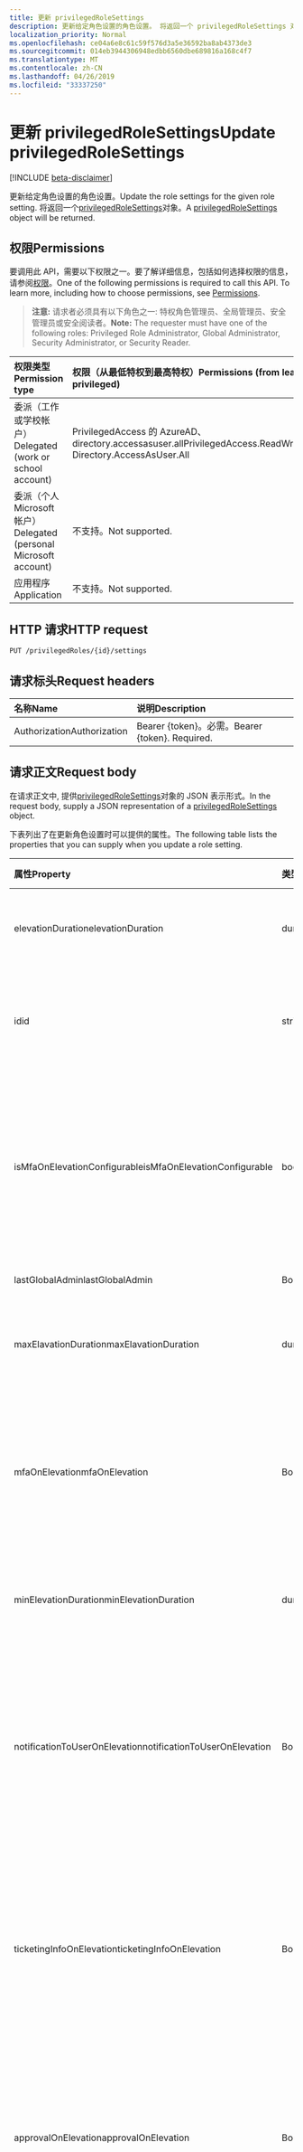 ```yaml
---
title: 更新 privilegedRoleSettings
description: 更新给定角色设置的角色设置。 将返回一个 privilegedRoleSettings 对象。
localization_priority: Normal
ms.openlocfilehash: ce04a6e8c61c59f576d3a5e36592ba8ab4373de3
ms.sourcegitcommit: 014eb3944306948edbb6560dbe689816a168c4f7
ms.translationtype: MT
ms.contentlocale: zh-CN
ms.lasthandoff: 04/26/2019
ms.locfileid: "33337250"
---
```

# <a name="update-privilegedrolesettings"></a><span data-ttu-id="9510f-104">更新 privilegedRoleSettings</span><span class="sxs-lookup"><span data-stu-id="9510f-104">Update privilegedRoleSettings</span></span>

[!INCLUDE [beta-disclaimer](../../includes/beta-disclaimer.md)]

<span data-ttu-id="9510f-105">更新给定角色设置的角色设置。</span><span class="sxs-lookup"><span data-stu-id="9510f-105">Update the role settings for the given role setting.</span></span> <span data-ttu-id="9510f-106">将返回一个[privilegedRoleSettings](../resources/privilegedrolesettings.md)对象。</span><span class="sxs-lookup"><span data-stu-id="9510f-106">A [privilegedRoleSettings](../resources/privilegedrolesettings.md) object will be returned.</span></span>
## <a name="permissions"></a><span data-ttu-id="9510f-107">权限</span><span class="sxs-lookup"><span data-stu-id="9510f-107">Permissions</span></span>

<span data-ttu-id="9510f-p103">要调用此 API，需要以下权限之一。要了解详细信息，包括如何选择权限的信息，请参阅[权限](/graph/permissions-reference)。</span><span class="sxs-lookup"><span data-stu-id="9510f-p103">One of the following permissions is required to call this API. To learn more, including how to choose permissions, see [Permissions](/graph/permissions-reference).</span></span>

><span data-ttu-id="9510f-110">**注意:** 请求者必须具有以下角色之一: 特权角色管理员、全局管理员、安全管理员或安全阅读者。</span><span class="sxs-lookup"><span data-stu-id="9510f-110">**Note:** The requester must have one of the following roles: Privileged Role Administrator, Global Administrator, Security Administrator, or Security Reader.</span></span> 

|<span data-ttu-id="9510f-111">权限类型</span><span class="sxs-lookup"><span data-stu-id="9510f-111">Permission type</span></span>      | <span data-ttu-id="9510f-112">权限（从最低特权到最高特权）</span><span class="sxs-lookup"><span data-stu-id="9510f-112">Permissions (from least to most privileged)</span></span>              |
|:--------------------|:---------------------------------------------------------|
|<span data-ttu-id="9510f-113">委派（工作或学校帐户）</span><span class="sxs-lookup"><span data-stu-id="9510f-113">Delegated (work or school account)</span></span> | <span data-ttu-id="9510f-114">PrivilegedAccess 的 AzureAD、directory.accessasuser.all</span><span class="sxs-lookup"><span data-stu-id="9510f-114">PrivilegedAccess.ReadWrite.AzureAD, Directory.AccessAsUser.All</span></span>    |
|<span data-ttu-id="9510f-115">委派（个人 Microsoft 帐户）</span><span class="sxs-lookup"><span data-stu-id="9510f-115">Delegated (personal Microsoft account)</span></span> | <span data-ttu-id="9510f-116">不支持。</span><span class="sxs-lookup"><span data-stu-id="9510f-116">Not supported.</span></span>    |
|<span data-ttu-id="9510f-117">应用程序</span><span class="sxs-lookup"><span data-stu-id="9510f-117">Application</span></span> | <span data-ttu-id="9510f-118">不支持。</span><span class="sxs-lookup"><span data-stu-id="9510f-118">Not supported.</span></span> |

## <a name="http-request"></a><span data-ttu-id="9510f-119">HTTP 请求</span><span class="sxs-lookup"><span data-stu-id="9510f-119">HTTP request</span></span>
<!-- { "blockType": "ignored" } -->
```http
PUT /privilegedRoles/{id}/settings
```

## <a name="request-headers"></a><span data-ttu-id="9510f-120">请求标头</span><span class="sxs-lookup"><span data-stu-id="9510f-120">Request headers</span></span>
| <span data-ttu-id="9510f-121">名称</span><span class="sxs-lookup"><span data-stu-id="9510f-121">Name</span></span>      |<span data-ttu-id="9510f-122">说明</span><span class="sxs-lookup"><span data-stu-id="9510f-122">Description</span></span>|
|:----------|:----------|
| <span data-ttu-id="9510f-123">Authorization</span><span class="sxs-lookup"><span data-stu-id="9510f-123">Authorization</span></span>  | <span data-ttu-id="9510f-p104">Bearer {token}。必需。</span><span class="sxs-lookup"><span data-stu-id="9510f-p104">Bearer {token}. Required.</span></span> |

## <a name="request-body"></a><span data-ttu-id="9510f-126">请求正文</span><span class="sxs-lookup"><span data-stu-id="9510f-126">Request body</span></span>
<span data-ttu-id="9510f-127">在请求正文中, 提供[privilegedRoleSettings](../resources/privilegedrolesettings.md)对象的 JSON 表示形式。</span><span class="sxs-lookup"><span data-stu-id="9510f-127">In the request body, supply a JSON representation of a [privilegedRoleSettings](../resources/privilegedrolesettings.md) object.</span></span>

<span data-ttu-id="9510f-128">下表列出了在更新角色设置时可以提供的属性。</span><span class="sxs-lookup"><span data-stu-id="9510f-128">The following table lists the properties that you can supply when you update a role setting.</span></span>

|<span data-ttu-id="9510f-129">属性</span><span class="sxs-lookup"><span data-stu-id="9510f-129">Property</span></span>|<span data-ttu-id="9510f-130">类型</span><span class="sxs-lookup"><span data-stu-id="9510f-130">Type</span></span>|<span data-ttu-id="9510f-131">说明</span><span class="sxs-lookup"><span data-stu-id="9510f-131">Description</span></span>|
|:---------------|:--------|:----------|
|<span data-ttu-id="9510f-132">elevationDuration</span><span class="sxs-lookup"><span data-stu-id="9510f-132">elevationDuration</span></span>|<span data-ttu-id="9510f-133">duration</span><span class="sxs-lookup"><span data-stu-id="9510f-133">duration</span></span>|<span data-ttu-id="9510f-134">激活角色的持续时间。</span><span class="sxs-lookup"><span data-stu-id="9510f-134">The duration when the role is activated.</span></span> <span data-ttu-id="9510f-135">必需。</span><span class="sxs-lookup"><span data-stu-id="9510f-135">Required.</span></span>|
|<span data-ttu-id="9510f-136">id</span><span class="sxs-lookup"><span data-stu-id="9510f-136">id</span></span>|<span data-ttu-id="9510f-137">string</span><span class="sxs-lookup"><span data-stu-id="9510f-137">string</span></span>|<span data-ttu-id="9510f-138">角色设置的唯一标识符。</span><span class="sxs-lookup"><span data-stu-id="9510f-138">The unique identifier for the role settings.</span></span> <span data-ttu-id="9510f-139">只读。</span><span class="sxs-lookup"><span data-stu-id="9510f-139">Read-only.</span></span> <span data-ttu-id="9510f-140">必需。</span><span class="sxs-lookup"><span data-stu-id="9510f-140">Required.</span></span>|
|<span data-ttu-id="9510f-141">isMfaOnElevationConfigurable</span><span class="sxs-lookup"><span data-stu-id="9510f-141">isMfaOnElevationConfigurable</span></span>|<span data-ttu-id="9510f-142">boolean</span><span class="sxs-lookup"><span data-stu-id="9510f-142">boolean</span></span>|<span data-ttu-id="9510f-143">如果 mfaOnElevation 是可配置的,**则为 true** 。</span><span class="sxs-lookup"><span data-stu-id="9510f-143">**true** if mfaOnElevation is configurable.</span></span> <span data-ttu-id="9510f-144">**假**如果 mfaOnElevation 不可配置。</span><span class="sxs-lookup"><span data-stu-id="9510f-144">**false** if mfaOnElevation is not configurable.</span></span> <span data-ttu-id="9510f-145">必需。</span><span class="sxs-lookup"><span data-stu-id="9510f-145">Required.</span></span>|
|<span data-ttu-id="9510f-146">lastGlobalAdmin</span><span class="sxs-lookup"><span data-stu-id="9510f-146">lastGlobalAdmin</span></span>|<span data-ttu-id="9510f-147">Boolean</span><span class="sxs-lookup"><span data-stu-id="9510f-147">Boolean</span></span>|<span data-ttu-id="9510f-148">仅供内部使用。</span><span class="sxs-lookup"><span data-stu-id="9510f-148">For internal use only.</span></span>|
|<span data-ttu-id="9510f-149">maxElavationDuration</span><span class="sxs-lookup"><span data-stu-id="9510f-149">maxElavationDuration</span></span>|<span data-ttu-id="9510f-150">duration</span><span class="sxs-lookup"><span data-stu-id="9510f-150">duration</span></span>|<span data-ttu-id="9510f-151">已激活角色的最长持续时间。</span><span class="sxs-lookup"><span data-stu-id="9510f-151">Maximum duration for the activated role.</span></span> <span data-ttu-id="9510f-152">必需。</span><span class="sxs-lookup"><span data-stu-id="9510f-152">Required.</span></span>|
|<span data-ttu-id="9510f-153">mfaOnElevation</span><span class="sxs-lookup"><span data-stu-id="9510f-153">mfaOnElevation</span></span>|<span data-ttu-id="9510f-154">Boolean</span><span class="sxs-lookup"><span data-stu-id="9510f-154">Boolean</span></span>|<span data-ttu-id="9510f-155">如果需要 MFA 以激活角色,**则为 true** 。</span><span class="sxs-lookup"><span data-stu-id="9510f-155">**true** if MFA is required to activate the role.</span></span> <span data-ttu-id="9510f-156">**假**如果无需进行 MFA 即可激活角色。</span><span class="sxs-lookup"><span data-stu-id="9510f-156">**false** if MFA is not required to activate the role.</span></span> <span data-ttu-id="9510f-157">必需。</span><span class="sxs-lookup"><span data-stu-id="9510f-157">Required.</span></span>|
|<span data-ttu-id="9510f-158">minElevationDuration</span><span class="sxs-lookup"><span data-stu-id="9510f-158">minElevationDuration</span></span>|<span data-ttu-id="9510f-159">duration</span><span class="sxs-lookup"><span data-stu-id="9510f-159">duration</span></span>|<span data-ttu-id="9510f-160">已激活角色的最小持续时间。</span><span class="sxs-lookup"><span data-stu-id="9510f-160">Minimum duration for the activated role.</span></span> <span data-ttu-id="9510f-161">必需。</span><span class="sxs-lookup"><span data-stu-id="9510f-161">Required.</span></span>|
|<span data-ttu-id="9510f-162">notificationToUserOnElevation</span><span class="sxs-lookup"><span data-stu-id="9510f-162">notificationToUserOnElevation</span></span>|<span data-ttu-id="9510f-163">Boolean</span><span class="sxs-lookup"><span data-stu-id="9510f-163">Boolean</span></span>|<span data-ttu-id="9510f-164">如果激活角色时向最终用户发送通知,**则为 true** 。</span><span class="sxs-lookup"><span data-stu-id="9510f-164">**true** if send notification to the end user when the role is activated.</span></span> <span data-ttu-id="9510f-165">**假**如果在角色激活时不发送通知。</span><span class="sxs-lookup"><span data-stu-id="9510f-165">**false** if do not send notification when the role is activated.</span></span> <span data-ttu-id="9510f-166">必需。</span><span class="sxs-lookup"><span data-stu-id="9510f-166">Required.</span></span>|
|<span data-ttu-id="9510f-167">ticketingInfoOnElevation</span><span class="sxs-lookup"><span data-stu-id="9510f-167">ticketingInfoOnElevation</span></span>|<span data-ttu-id="9510f-168">Boolean</span><span class="sxs-lookup"><span data-stu-id="9510f-168">Boolean</span></span>|<span data-ttu-id="9510f-169">如果激活角色时需要票证信息,**则为 true** 。</span><span class="sxs-lookup"><span data-stu-id="9510f-169">**true** if the ticketing information is required when activate the role.</span></span> <span data-ttu-id="9510f-170">**假**如果激活角色时不需要票证信息。</span><span class="sxs-lookup"><span data-stu-id="9510f-170">**false** if the ticketing information is not required when activate the role.</span></span> <span data-ttu-id="9510f-171">必需。</span><span class="sxs-lookup"><span data-stu-id="9510f-171">Required.</span></span>|
|<span data-ttu-id="9510f-172">approvalOnElevation</span><span class="sxs-lookup"><span data-stu-id="9510f-172">approvalOnElevation</span></span>|<span data-ttu-id="9510f-173">Boolean</span><span class="sxs-lookup"><span data-stu-id="9510f-173">Boolean</span></span>|<span data-ttu-id="9510f-174">如果激活角色时需要进行审批,**则为 true** 。</span><span class="sxs-lookup"><span data-stu-id="9510f-174">**true** if the approval is required when activate the role.</span></span> <span data-ttu-id="9510f-175">**假**如果激活该角色时不需要审批。</span><span class="sxs-lookup"><span data-stu-id="9510f-175">**false** if the approval is not required when activate the role.</span></span> <span data-ttu-id="9510f-176">必需。</span><span class="sxs-lookup"><span data-stu-id="9510f-176">Required.</span></span>|
|<span data-ttu-id="9510f-177">approverIds</span><span class="sxs-lookup"><span data-stu-id="9510f-177">approverIds</span></span>|<span data-ttu-id="9510f-178">字符串集合</span><span class="sxs-lookup"><span data-stu-id="9510f-178">string collection</span></span>|<span data-ttu-id="9510f-179">审批 id 的列表 (如果激活需要审批)。</span><span class="sxs-lookup"><span data-stu-id="9510f-179">List of Approval IDs, if approval is required for activation.</span></span>|

## <a name="response"></a><span data-ttu-id="9510f-180">响应</span><span class="sxs-lookup"><span data-stu-id="9510f-180">Response</span></span>

<span data-ttu-id="9510f-181">如果成功，此方法返回 `204 No Content` 响应代码。</span><span class="sxs-lookup"><span data-stu-id="9510f-181">If successful, this method returns a `204 No Content` response code.</span></span>

<span data-ttu-id="9510f-182">请注意, 需要将租户注册到 PIM。</span><span class="sxs-lookup"><span data-stu-id="9510f-182">Note that the tenant needs to be registered to PIM.</span></span> <span data-ttu-id="9510f-183">否则, 将返回 HTTP 403 禁止的状态代码。</span><span class="sxs-lookup"><span data-stu-id="9510f-183">Otherwise, the HTTP 403 Forbidden status code will be returned.</span></span>
## <a name="example"></a><span data-ttu-id="9510f-184">示例</span><span class="sxs-lookup"><span data-stu-id="9510f-184">Example</span></span>
##### <a name="request"></a><span data-ttu-id="9510f-185">请求</span><span class="sxs-lookup"><span data-stu-id="9510f-185">Request</span></span>
<span data-ttu-id="9510f-186">下面是一个请求示例。</span><span class="sxs-lookup"><span data-stu-id="9510f-186">Here is an example of the request.</span></span>
<!-- {
  "blockType": "request",
  "name": "put_privilegedrolesettings"
}-->
```http
PUT https://graph.microsoft.com/beta/privilegedRoles/{id}/settings
Content-type: application/json

{
    "id": "9b895d92-2cd3-44c7-9d02-a6ac2d5ea5c3",
    "elevationDuration": "PT8H",
    "notificationToUserOnElevation": false,
    "ticketingInfoOnElevation": true,
    "mfaOnElevation": false,
    "maxElavationDuration": "PT0S",
    "minElevationDuration": "PT0S",
    "lastGlobalAdmin": false,
    "isMfaOnElevationConfigurable": true,
    "approvalOnElevation": false,
    "approverIds": ["e2b2a2fb-13d7-495c-adc9-941fe966793f", "22770e3f-b9b4-418e-9dea-d0e3d2f275dd"]
}
```
##### <a name="response"></a><span data-ttu-id="9510f-187">响应</span><span class="sxs-lookup"><span data-stu-id="9510f-187">Response</span></span>
<span data-ttu-id="9510f-188">下面是一个响应示例。</span><span class="sxs-lookup"><span data-stu-id="9510f-188">Here is an example of the response.</span></span>
<!-- {
  "blockType": "response",
  "truncated": true
}-->
```http
HTTP/1.1 204 No Content
```

<!-- uuid: 8fcb5dbc-d5aa-4681-8e31-b001d5168d79
2015-10-25 14:57:30 UTC -->
<!--
{
  "type": "#page.annotation",
  "description": "Update privilegedRoleSettings",
  "keywords": "",
  "section": "documentation",
  "tocPath": "",
  "suppressions": []
}
-->

